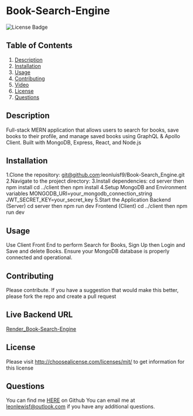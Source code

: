 # Book-Search-Engine
![License Badge](https://shields.io/badge/license-MIT_License-blue)
## Table of Contents
1. [Description](#description)
2. [Installation](#installation)
3. [Usage](#usage)
4. [Contributing](#contributing)
5. [Video](#video)
6. [License](#license)
7. [Questions](#questions)

## Description
Full-stack MERN application that allows users to search for books, save books to their profile, and manage saved books using GraphQL & Apollo Client. Built with MongoDB, Express, React, and Node.js
## Installation
1.Clone the repository: git@github.com:leonluisf9/Book-Search_Engine.git 
2.Navigate to the project directory: 
3.Install dependencies: 
  cd server then npm install
  cd ../client then npm install
4.Setup MongoDB and Environment variables
  MONGODB_URI=your_mongodb_connection_string
  JWT_SECRET_KEY=your_secret_key
5.Start the Application
  Backend (Server)
  cd server then npm run dev
  Frontend (Client)
  cd ../client then npm run dev
## Usage
Use Client Front End to perform Search for Books, Sign Up then Login and Save and delete Books. Ensure your MongoDB database is properly connected and operational.
## Contributing
Please contribute. If you have a suggestion that would make this better, please fork the repo and create a pull request
## Live Backend URL
[Render_Book-Search-Engine](https://book-search-engine-7c4s.onrender.com)
## License
Please visit http://choosealicense.com/licenses/mit/ to get information for this license
## Questions
You can find me [HERE](https://github.com/leonlewisf) on Github
You can email me at leonlewisf@outlook.com if you have any additional questions.
